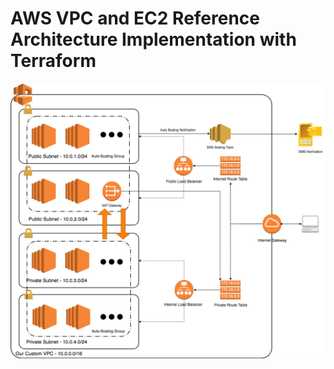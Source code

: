# AWS VPC and EC2 Reference Architecture Implementation with Terraform

![Architecture](./vpc_architecture.png)
